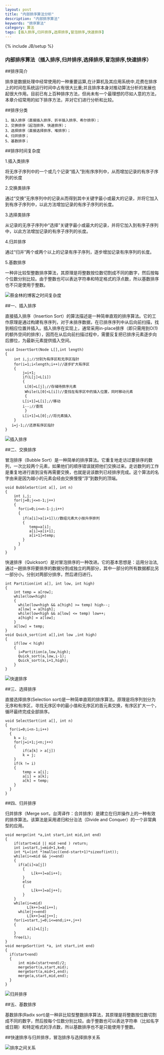 ```yaml
---
layout: post
title: "内部排序算法分析"
description: "内部排序算法"
keywords: "排序算法"
category: 算法
tags: [插入排序,归并排序,选择排序,冒泡排序,快速排序]
---
```

{% include JB/setup %}

### 内部排序算法（插入排序,归并排序,选择排序,冒泡排序,快速排序）

##排序简介

排序是数据处理中经常使用的一种重要运算,在计算机及其应用系统中,花费在排序上的时间在系统运行时间中占有很大比重;并且排序本身对推动算法分析的发展也起很大作用。目前已有上百种排序方法，但尚未有一个最理想的尽如人意的方法，本章介绍常用的如下排序方法，并对它们进行分析和比较。

<!-- more -->
##排序分类

    1、插入排序（直接插入排序、折半插入排序、希尔排序）；
    2、交换排序（起泡排序、快速排序）；
    3、选择排序（直接选择排序、堆排序）；
    4、归并排序；
    5、基数排序；

##排序时间复杂度

1.插入类排序

将无序子序列中的一个或几个记录“插入”到有序序列中，从而增加记录的有序子序列的长度

2.交换类排序

通过“交换”无序序列中的记录从而得到其中关键字最小或最大的记录，并将它加入到有序子序列中，以此方法增加记录的有序子序列的长度。

3.选择类排序

从记录的无序子序列中“选择”关键字最小或最大的记录，并将它加入到有序子序列中，以此方法增加记录的有序子序列的长度。

4.归并排序

通过“归并”两个或两个以上的记录有序子序列，逐步增加记录有序序列的长度。

5.基数排序

一种非比较型整数排序算法，其原理是将整数按位数切割成不同的数字，然后按每个位数分别比较。由于整数也可以表达字符串和特定格式的浮点数，所以基数排序也不只是使用于整数。

![蔡金林的博客之时间复杂度](/assets/images/timecomplexity.png)

##一、插入排序

 直接插入排序（Insertion Sort）的算法描述是一种简单直观的排序算法。它的工作原理是通过构建有序序列，对于未排序数据，在已排序序列中从后向前扫描，找到相应位置并插入。插入排序在实现上，通常采用in-place排序（即只需用到O(1)的额外空间的排序），因而在从后向前扫描过程中，需要反复把已排序元素逐步向后挪位，为最新元素提供插入空间。
    
    void InsertSort(Node L[],int length)  
    {  
        int i,j;//分别为有序区和无序区指针  
        for(i=1;i<length;i++)//逐步扩大有序区  
        {  
            j=i+1;  
            if(L[j]<L[i])  
            {  
             L[0]=L[j];//存储待排序元素  
             While(L[0]<L[i])//查找在有序区中的插入位置，同时移动元素  
             {  
            L[i+1]=L[i];//移动  
            i--;//查找  
             }  
            L[i+1]=L[0];//将元素插入  
        }  
       i=j-1;//还原有序区指针  
    }  
  

![插入排序](/assets/images/InsertSort.JPG)

##二、交换排序

 冒泡排序（Bubble Sort）是一种简单的排序算法。它重复地走访过要排序的数列，一次比较两个元素，如果他们的顺序错误就把他们交换过来。走访数列的工作是重复地进行直到没有再需要交换，也就是说该数列已经排序完成。这个算法的名字由来是因为越小的元素会经由交换慢慢“浮”到数列的顶端。

    void BubbleSort(int a[], int n)
    {
        int i,j;
        for(j=0;j<=n-1;j++)  
        {  
          for(i=0;i<=n-1-j;i++)  
          {  
            if(a[i]>a[i+1])//数组元素大小按升序排列  
            {  
               temp=a[i];  
               a[i]=a[i+1];  
               a[i+1]=temp;  
            }  
          }
        }
    }  

 快速排序（Quicksort）是对冒泡排序的一种改进。它的基本思想是：运用分治法,通过一趟排序将要排序的数据分割成独立的两部分，其中一部分的所有数据都比另一部分小。分别对两部分排序，然后递归进行。

    int Partition(int a[], int low, int high)
    {
        int temp = a[row];
        while(low<high)
        {
          while(low<high && a[high] >= temp) high--;
          a[low] = a[high];
          while(low<high && a[low] <= temp) low++;
          a[high] = a[low];
        }
        a[low] = temp;
    }
    void Quick_sort(int a[],int low ,int high)
    {
        if(low < high)
        {
          i=Partition(a,low,high);
          Quick_sort(a,low,i-1);
          Quick_sort(a,i+1,high);
        }
    }

![快速排序](/assets/images/QuickSort.JPG)

##三、选择排序

 直接选择排序(Selection sort)是一种简单直观的排序算法。原理是将序列划分为无序和有序区，寻找无序区中的最小值和无序区的首元素交换，有序区扩大一个，循环最终完成全部排序。

    void SelectSort(int a[], int n)
    {
      for(i=0;i<n-1;i++)  
      {  
        k = i;  
        for(j=i+1;j<n;j++)  
        {  
            if(a[k] > a[j])  
            k = j;  
        }  
        if(k != i)  
        {  
            temp = a[i];  
            a[i] = a[k];  
            a[k] = temp;  
        }  
      }  
    }

 ##四、归并排序

 归并排序（Merge sort，台湾译作：合并排序）是建立在归并操作上的一种有效的排序算法。该算法是采用递归和分治法（Divide and Conquer）的一个非常典型的应用。

    void merge(int *a,int start,int mid,int end)  
    {  
        if(start>mid || mid >end ) return;  
        int i=start,j=mid+1,k=0;  
        int *L=(int *)malloc((end-start+1)*sizeof(int));  
        while(i<=mid && j<=end)  
        {  
          if(a[i]<a[j])  
            {  
                L[k++]=a[i++];  
            }  
            else  
            {  
                L[k++]=a[j++];  
            }  
        }    
        while(i<=mid)  
              L[k++]=a[i++];  
          while(j<=end)  
              L[k++]=a[j++];  
        for(i=start,j=0;i<=end;i++,j++)  
        {  
              a[i]=L[j];  
        }  
        free(L);  
    }  
    void mergeSort(int *a, int start,int end)  
    {  
      if(start<end)  
      {  
          int mid=(start+end)/2;  
          mergeSort(a,start,mid);  
          mergeSort(a,mid+1,end);  
          merge(a,start,mid,end);  
      }  
    }  

![归并排序](/assets/images/MergeSort.JPG)

##五、基数排序

基数排序(Radix sort)是一种非比较型整数排序算法，其原理是将整数按位数切割成不同的数字，然后按每个位数分别比较。由于整数也可以表达字符串（比如名字或日期）和特定格式的浮点数，所以基数排序也不是只能使用于整数。


##快速排序与归并排序，冒泡排序与选择排序关系

![排序之间关系](/assets/images/relation.JPG)

